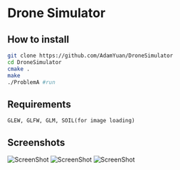 # Drone Simulator
## How to install
```bash
git clone https://github.com/AdamYuan/DroneSimulator
cd DroneSimulator
cmake .
make
./ProblemA #run
```
## Requirements
    GLEW, GLFW, GLM, SOIL(for image loading)
## Screenshots
![ScreenShot](https://raw.github.com/AdamYuan/DroneSimulator/master/screenshots/1.png)
![ScreenShot](https://raw.github.com/AdamYuan/DroneSimulator/master/screenshots/2.png)
![ScreenShot](https://raw.github.com/AdamYuan/DroneSimulator/master/screenshots/3.png)
